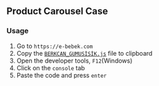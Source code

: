 ## Product Carousel Case

### Usage

1. Go to `https://e-bebek.com`
2. Copy the [`BERKCAN_GUMUSİSİK.js`](BERKCAN_GUMUSİSİK.js) file to clipboard
3. Open the developer tools, `F12`(Windows)
4. Click on the `console` tab
5. Paste the code and press `enter`
